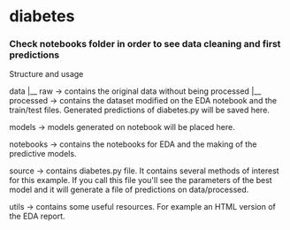 # diabetes

### Check notebooks folder in order to see data cleaning and first predictions

Structure and usage

data
    |__ raw -> contains the original data without being processed
    |__ processed -> contains the dataset modified on the EDA notebook and the train/test files. Generated predictions of diabetes.py will be saved here.

models -> models generated on notebook will be placed here.

notebooks -> contains the notebooks for EDA and the making of the predictive models.

source -> contains diabetes.py file. It contains several methods of interest for this example. If you call this file you'll see the parameters of the best model and it will generate a file of predictions on data/processed.

utils -> contains some useful resources. For example an HTML version of the EDA report.

